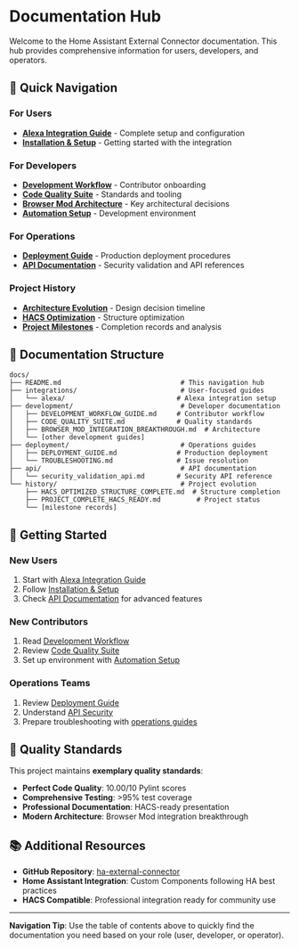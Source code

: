 # Documentation Hub

Welcome to the Home Assistant External Connector documentation. This hub provides comprehensive information for users, developers, and operators.

## 🎯 Quick Navigation

### For Users
- **[Alexa Integration Guide](integrations/alexa/)** - Complete setup and configuration
- **[Installation & Setup](deployment/)** - Getting started with the integration

### For Developers
- **[Development Workflow](development/DEVELOPMENT_WORKFLOW_GUIDE.md)** - Contributor onboarding
- **[Code Quality Suite](development/CODE_QUALITY_SUITE.md)** - Standards and tooling
- **[Browser Mod Architecture](development/BROWSER_MOD_INTEGRATION_BREAKTHROUGH.md)** - Key architectural decisions
- **[Automation Setup](development/AUTOMATION_SETUP.md)** - Development environment

### For Operations
- **[Deployment Guide](deployment/)** - Production deployment procedures
- **[API Documentation](api/)** - Security validation and API references

### Project History
- **[Architecture Evolution](history/ARCHITECTURE_EVOLUTION.md)** - Design decision timeline
- **[HACS Optimization](history/HACS_OPTIMIZED_STRUCTURE_COMPLETE.md)** - Structure optimization
- **[Project Milestones](history/)** - Completion records and analysis

## 📁 Documentation Structure

```text
docs/
├── README.md                              # This navigation hub
├── integrations/                          # User-focused guides
│   └── alexa/                            # Alexa integration setup
├── development/                           # Developer documentation
│   ├── DEVELOPMENT_WORKFLOW_GUIDE.md     # Contributor workflow
│   ├── CODE_QUALITY_SUITE.md             # Quality standards
│   ├── BROWSER_MOD_INTEGRATION_BREAKTHROUGH.md  # Architecture
│   └── [other development guides]
├── deployment/                            # Operations guides
│   ├── DEPLOYMENT_GUIDE.md               # Production deployment
│   └── TROUBLESHOOTING.md                # Issue resolution
├── api/                                   # API documentation
│   └── security_validation_api.md        # Security API reference
└── history/                               # Project evolution
    ├── HACS_OPTIMIZED_STRUCTURE_COMPLETE.md  # Structure completion
    ├── PROJECT_COMPLETE_HACS_READY.md         # Project status
    └── [milestone records]
```

## 🚀 Getting Started

### New Users
1. Start with [Alexa Integration Guide](integrations/alexa/)
2. Follow [Installation & Setup](deployment/)
3. Check [API Documentation](api/) for advanced features

### New Contributors
1. Read [Development Workflow](development/DEVELOPMENT_WORKFLOW_GUIDE.md)
2. Review [Code Quality Suite](development/CODE_QUALITY_SUITE.md)
3. Set up environment with [Automation Setup](development/AUTOMATION_SETUP.md)

### Operations Teams
1. Review [Deployment Guide](deployment/)
2. Understand [API Security](api/security_validation_api.md)
3. Prepare troubleshooting with [operations guides](deployment/)

## 🎯 Quality Standards

This project maintains **exemplary quality standards**:

- **Perfect Code Quality**: 10.00/10 Pylint scores
- **Comprehensive Testing**: >95% test coverage
- **Professional Documentation**: HACS-ready presentation
- **Modern Architecture**: Browser Mod integration breakthrough

## 📚 Additional Resources

- **GitHub Repository**: [ha-external-connector](https://github.com/jshessen/ha-external-connector)
- **Home Assistant Integration**: Custom Components following HA best practices
- **HACS Compatible**: Professional integration ready for community use

---

**Navigation Tip**: Use the table of contents above to quickly find the documentation you need based on your role (user, developer, or operator).
